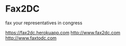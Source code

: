 # Fax2DC #

fax your representatives in congress 

https://fax2dc.herokuapp.com
http://www.fax2dc.com
http://www.faxtodc.com